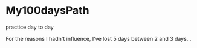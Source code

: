 # My100daysPath
practice day to day


For the reasons I hadn't influence, I've lost 5 days between 2 and 3 days...
